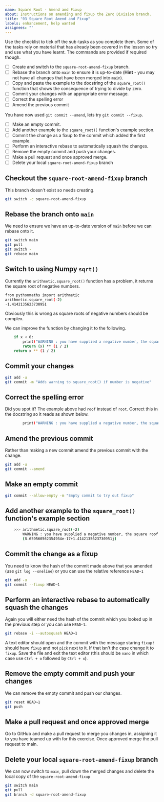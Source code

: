 ```yaml
---
name: Square Root - Amend and Fixup
about: Instructions on amending and fixup the Zero Division branch.
title: "03 Square Root Amend and Fixup"
labels: enhancement, help wanted
assignees: ""
---
```


Use the checklist to tick off the sub-tasks as you complete them. Some of the tasks rely on material that has already
been covered in the lesson so try and use what you have learnt. The commands are provided if required though.

- [ ] Create and switch to the `square-root-amend-fixup` branch.
- [ ] Rebase the branch onto `main` to ensure it is up-to-date (**Hint** - you may not have all changes that have been
      merged into `main`).
- [ ] Copy and paste the example to the docstring of the `square_root()` function that shows the consequence of trying to
      divide by zero.
- [ ] Commit your changes with an appropriate error message.
- [ ] Correct the spelling error
- [ ] Amend the previous commit

You have now used `git commit --amend`, lets try `git commit --fixup`.

- [ ] Make an empty commit.
- [ ] Add another example to the `square_root()` function's example section.
- [ ] Commit the change as a fixup to the commit which added the first example.
- [ ] Perform an interactive rebase to automatically squash the changes.
- [ ] Remove the empty commit and push your changes.
- [ ] Make a pull request and once approved merge.
- [ ] Delete your local `square-root-amend-fixup` branch

## Checkout the `square-root-amend-fixup` branch

This branch doesn't exist so needs creating.

```bash
git switch -c square-root-amend-fixup
```

## Rebase the branch onto `main`

We need to ensure we have an up-to-date version of `main` before we can rebase onto it.

```bash
git switch main
git pull
git switch -
git rebase main
```

## Switch to using Numpy `sqrt()`

Currently the `arithmetic.square_root()` function has a problem, it returns the square root of negative numbers.

```bash
from pythonmaths import arithmetic
arithmetic.square_root(-2)
-1.4142135623730951
```

Obviously this is wrong as square roots of negative numbers should be complex.

We can improve the function by changing it to the following.

```bash
    if x < 0:
        print("WARNING : you have supplied a negative number, the square roof is complex.")
        return (x) ** (1 / 2)
    return x ** (1 / 2)
```

## Commit your changes

```bash
git add -u
git commit -m "Adds warning to square_root() if number is negative"
```

## Correct the spelling error

Did you spot it? The example above had `roof` instead of `root`. Correct this in the docstring so it reads as shown
below.

```bash
        print("WARNING : you have supplied a negative number, the square roof is complex.")
```

## Amend the previous commit

Rather than making a new commit amend the previous commit with the change.

```bash
git add -u
git commit --amend
```

## Make an empty commit

```bash
git commit --allow-empty -m "Empty commit to try out fixup"
```

## Add another example to the `square_root()` function's example section

```bash
    >>> arithmetic.square_root(-2)
        WARNING : you have supplied a negative number, the square roof is complex.
        (8.659560562354934e-17+1.4142135623730951j)
```

## Commit the change as a fixup

You need to know the hash of the commit made above that you amended (use `git log --oneline`) or you can use the
relative reference `HEAD~1`

```bash
git add -u
git commit --fixup HEAD~1
```

## Perform an interactive rebase to automatically squash the changes

Again you will either need the hash of the commit which you looked up in the previous step or you can use `HEAD~1`.

```bash
git rebase -i --autosquash HEAD~1
```

A text editor should open and the commit with the message staring `fixup!` should have `fixup` and not `pick` next to
it. If that isn't the case change it to `fixup`. Save the file and exit the text editor (this should be `nano` in which
case use `Ctrl + o` followed by `Ctrl + x`).

## Remove the empty commit and push your changes

We can remove the empty commit and push our changes.

```bash
git reset HEAD~1
git push
```

## Make a pull request and once approved merge

Go to GitHub and make a pull request to merge you changes in, assigning it to you have teamed up with for this
exercise. Once approved merge the pull request to main.

## Delete your local `square-root-amend-fixup` branch

We can now switch to `main`, pull down the merged changes and delete the local copy of the `square-root-amend-fixup`

```bash
git switch main
git pull
git branch -d square-root-amend-fixup
```
